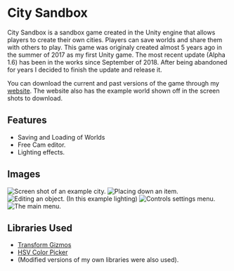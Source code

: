 # City Sandbox
City Sandbox is a sandbox game created in the Unity engine that allows players to create their own cities. Players can save worlds and share them with others to play. This game was originaly created almost 5 years ago in the summer of 2017 as my first Unity game. The most recent update (Alpha 1.6) has been in the works since September of 2018. After being abandoned for years I decided to finish the update and release it.  
  
You can download the current and past versions of the game through my [website](https://www.ryandw11.com/project/citysandbox). The website also has the example world shown off in the screen shots to download.

## Features
- Saving and Loading of Worlds
- Free Cam editor.
- Lighting effects.

## Images
![Screen shot of an example city.](https://img.ryandw11.com/raw/oklw2dpqs.png)
![Placing down an item.](https://img.ryandw11.com/raw/oklxsi59q.png)
![Editing an object. (In this example lighting)](https://img.ryandw11.com/raw/oklx6kv3s.png)
![Controls settings menu.](https://img.ryandw11.com/raw/oklx8swm7.png)
![The main menu.](https://img.ryandw11.com/raw/oklx590g4.png)

## Libraries Used
- [Transform Gizmos](https://github.com/HiddenMonk/Unity3DRuntimeTransformGizmo)
- [HSV Color Picker](https://github.com/judah4/HSV-Color-Picker-Unity)
- (Modified versions of my own libraries were also used).
